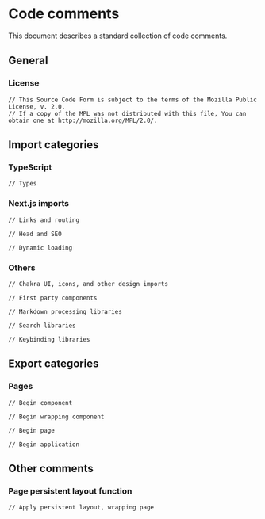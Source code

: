 # Code comments

This document describes a standard collection of code comments.

## General

### License

```
// This Source Code Form is subject to the terms of the Mozilla Public License, v. 2.0.
// If a copy of the MPL was not distributed with this file, You can obtain one at http://mozilla.org/MPL/2.0/.
```

## Import categories

### TypeScript

```
// Types
```

### Next.js imports

```
// Links and routing
```

```
// Head and SEO
```

```
// Dynamic loading
```

### Others

```
// Chakra UI, icons, and other design imports
```

```
// First party components
```

```
// Markdown processing libraries
```

```
// Search libraries
```

```
// Keybinding libraries
```

## Export categories

### Pages

```
// Begin component
```

```
// Begin wrapping component
```

```
// Begin page
```

```
// Begin application
```

## Other comments

### Page persistent layout function

```
// Apply persistent layout, wrapping page
```
